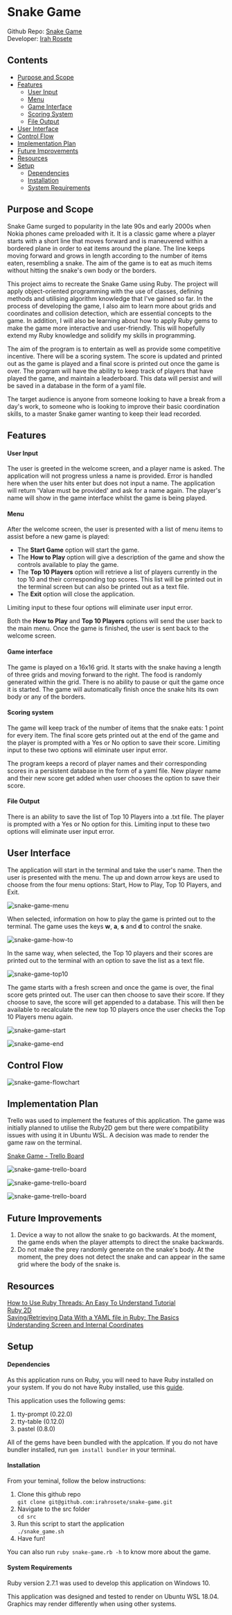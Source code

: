 # Snake Game

Github Repo: [Snake Game](https://github.com/irahrosete/snake-game)<br>
Developer: [Irah Rosete](https://github.com/irahrosete)

## Contents
- [Purpose and Scope](https://github.com/irahrosete/snake-game#purpose-and-scope)
- [Features](https://github.com/irahrosete/snake-game#features)
  - [User Input](https://github.com/irahrosete/snake-game#user-input)
  - [Menu](https://github.com/irahrosete/snake-game#menu)
  - [Game Interface](https://github.com/irahrosete/snake-game#game-interface)
  - [Scoring System](https://github.com/irahrosete/snake-game#scoring-system)
  - [File Output](https://github.com/irahrosete/snake-game#file-output)
- [User Interface](https://github.com/irahrosete/snake-game#user-interface)
- [Control Flow](https://github.com/irahrosete/snake-game#control-flow)
- [Implementation Plan](https://github.com/irahrosete/snake-game#implementation-plan)
- [Future Improvements](https://github.com/irahrosete/snake-game#future-improvements)
- [Resources](https://github.com/irahrosete/snake-game#resources)
- [Setup](https://github.com/irahrosete/snake-game#setup)
  - [Dependencies](https://github.com/irahrosete/snake-game#dependencies)
  - [Installation](https://github.com/irahrosete/snake-game#installation)
  - [System Requirements](https://github.com/irahrosete/snake-game#system-requirements)

## Purpose and Scope

Snake Game surged to popularity in the late 90s and early 2000s when Nokia phones came preloaded with it. It is a classic game where a player starts with a short line that moves forward and is maneuvered within a bordered plane in order to eat items around the plane. The line keeps moving forward and grows in length according to the number of items eaten, resembling a snake. The aim of the game is to eat as much items without hitting the snake's own body or the borders.

This project aims to recreate the Snake Game using Ruby. The project will apply object-oriented programming with the use of classes, defining methods and utilising algorithm knowledge that I've gained so far. In the process of developing the game, I also aim to learn more about grids and coordinates and collision detection, which are essential concepts to the game. In addition, I will also be learning about how to apply Ruby gems to make the game more interactive and user-friendly. This will hopefully extend my Ruby knowledge and solidify my skills in programming.

The aim of the program is to entertain as well as provide some competitive incentive. There will be a scoring system. The score is updated and printed out as the game is played and a final score is printed out once the game is over. The program will have the ability to keep track of players that have played the game, and maintain a leaderboard. This data will persist and will be saved in a database in the form of a yaml file.

The target audience is anyone from someone looking to have a break from a day's work, to someone who is looking to improve their basic coordination skills, to a master Snake gamer wanting to keep their lead recorded.

## Features

#### User Input
The user is greeted in the welcome screen, and a player name is asked. The application will not progress unless a name is provided. Error is handled here when the user hits enter but does not input a name. The application will return 'Value must be provided' and ask for a name again. The player's name will show in the game interface whilst the game is being played.
#### Menu
After the welcome screen, the user is presented with a list of menu items to assist before a new game is played:
   - The **Start Game** option will start the game.
   - The **How to Play** option will give a description of the game and show the controls available to play the game.
   - The **Top 10 Players** option will retrieve a list of players currently in the top 10 and their corresponding top scores. This list will be printed out in the terminal screen but can also be printed out as a text file.
   - The **Exit** option will close the application.

Limiting input to these four options will eliminate user input error.

Both the **How to Play** and **Top 10 Players** options will send the user back to the main menu. Once the game is finished, the user is sent back to the welcome screen.
#### Game interface
The game is played on a 16x16 grid. It starts with the snake having a length of three grids and moving forward to the right. The food is randomly generated within the grid. There is no ability to pause or quit the game once it is started. The game will automatically finish once the snake hits its own body or any of the borders.
#### Scoring system
The game will keep track of the number of items that the snake eats: 1 point for every item. The final score gets printed out at the end of the game and the player is prompted with a Yes or No option to save their score. Limiting input to these two options will eliminate user input error.

The program keeps a record of player names and their corresponding scores in a persistent database in the form of a yaml file. New player name and their new score get added when user chooses the option to save their score.
#### File Output
There is an ability to save the list of Top 10 Players into a .txt file. The player is prompted with a Yes or No option for this. Limiting input to these two options will eliminate user input error.

## User Interface
The application will start in the terminal and take the user's name. Then the user is presented with the menu. The up and down arrow keys are used to choose from the four menu options: Start, How to Play, Top 10 Players, and Exit.

![snake-game-menu](docs/snake-game-menu.jpg)

When selected, information on how to play the game is printed out to the terminal. The game uses the keys **w**, **a**, **s** and **d** to control the snake.

![snake-game-how-to](docs/snake-game-how-to.jpg)

In the same way, when selected, the Top 10 players and their scores are printed out to the terminal with an option to save the list as a text file.

![snake-game-top10](docs/snake-game-top10.jpg)

The game starts with a fresh screen and once the game is over, the final score gets printed out. The user can then choose to save their score. If they choose to save, the score will get appended to a database. This will then be available to recalculate the new top 10 players once the user checks the Top 10 Players menu again.

![snake-game-start](docs/snake-game-start.jpg)

![snake-game-end](docs/snake-game-end.jpg)

## Control Flow
![snake-game-flowchart](./docs/snake-game02.png)
## Implementation Plan
Trello was used to implement the features of this application. The game was initially planned to utilise the Ruby2D gem but there were compatibility issues with using it in Ubuntu WSL. A decision was made to render the game raw on the terminal.

[Snake Game - Trello Board](https://trello.com/b/COkQo7qV)

![snake-game-trello-board](docs/snake-game-trello-board00.jpg)

![snake-game-trello-board](docs/snake-game-trello-board01.jpg)

![snake-game-trello-board](docs/snake-game-trello-board02.jpg)

## Future Improvements
1. Device a way to not allow the snake to go backwards. At the moment, the game ends when the player attempts to direct the snake backwards.
2. Do not make the prey randomly generate on the snake's body. At the moment, the prey does not detect the snake and can appear in the same grid where the body of the snake is.

## Resources
[How to Use Ruby Threads: An Easy To Understand Tutorial](https://www.rubyguides.com/2015/07/ruby-threads/)<br>
[Ruby 2D](https://www.ruby2d.com/learn/)<br>
[Saving/Retrieving Data With a YAML file in Ruby: The Basics](https://medium.com/@kristenfletcherwilde/saving-retrieving-data-with-a-yaml-file-in-ruby-the-basics-e45232903d94)<br>
[Understanding Screen and Internal Coordinates](https://subscription.packtpub.com/book/game_development/9781786466198/1/ch01lvl1sec16/understanding-screen-and-internal-coordinates)

## Setup
#### Dependencies
As this application runs on Ruby, you will need to have Ruby installed on your system. If you do not have Ruby installed, use this [guide](https://www.ruby-lang.org/en/documentation/installation/).

This application uses the following gems:
1. tty-prompt (0.22.0)
2. tty-table (0.12.0)
3. pastel (0.8.0)

All of the gems have been bundled with the applcation. If you do not have bundler installed, run `gem install bundler` in your terminal.

#### Installation
From your teminal, follow the below instructions:
1. Clone this github repo <br>
   `git clone git@github.com:irahrosete/snake-game.git`
2. Navigate to the src folder <br>
   `cd src`
3. Run this script to start the application <br>
   `./snake_game.sh`
4. Have fun!

You can also run `ruby snake-game.rb -h` to know more about the game.

#### System Requirements
Ruby version 2.7.1 was used to develop this application on Windows 10.

This application was designed and tested to render on Ubuntu WSL 18.04. Graphics may render differently when using other systems.